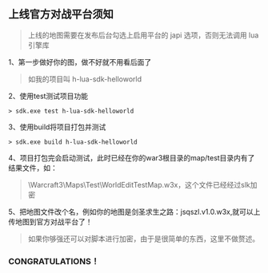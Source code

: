 ## 上线官方对战平台须知

> 上线的地图需要在发布后台勾选上启用平台的 japi 选项，否则无法调用 lua 引擎库

1、第一步做好你的图，做不好就不用看后面了

> 如我的项目叫 h-lua-sdk-helloworld

2、使用test测试项目功能

```
> sdk.exe test h-lua-sdk-helloworld
```

3、使用build将项目打包并测试

```
> sdk.exe build h-lua-sdk-helloworld
```

4、项目打包完会启动测试，此时已经在你的war3根目录的map/test目录内有了结果文件，如：

> \Warcraft3\Maps\Test\WorldEditTestMap.w3x，这个文件已经经过slk加密

5、把地图文件改个名，例如你的地图是剑圣求生之路：jsqszl.v1.0.w3x,就可以上传地图到官方对战平台了！

> 如果你够强还可以对脚本进行加密，由于是很简单的东西，这里不做赘述。

### CONGRATULATIONS！
